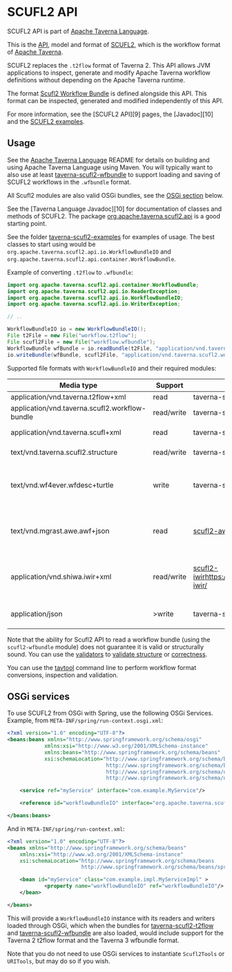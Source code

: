 <!--
   Licensed to the Apache Software Foundation (ASF) under one or more
   contributor license agreements.  See the NOTICE file distributed with
   this work for additional information regarding copyright ownership.
   The ASF licenses this file to You under the Apache License, Version 2.0
   (the "License"); you may not use this file except in compliance with
   the License.  You may obtain a copy of the License at

       http://www.apache.org/licenses/LICENSE-2.0

   Unless required by applicable law or agreed to in writing, software
   distributed under the License is distributed on an "AS IS" BASIS,
   WITHOUT WARRANTIES OR CONDITIONS OF ANY KIND, either express or implied.
   See the License for the specific language governing permissions and
   limitations under the License.
-->

# SCUFL2 API

SCUFL2 API is part of [Apache Taverna Language](http://taverna.incubator.apache.org/download/language/).

This is the [API](http://taverna.incubator.apache.org/documentation/scufl2/api),
model and format of
[SCUFL2](http://taverna.incubator.apache.org/documentation/scufl2/), which is the
workflow format of [Apache Taverna](http://taverna.incubator.apache.org/).

SCUFL2 replaces the `.t2flow` format of Taverna 2.
This API allows JVM applications to inspect, generate and modify
Apache Taverna workflow definitions without depending on the Apache Taverna
runtime.

The format
[Scufl2 Workflow Bundle](http://taverna.incubator.apache.org/documentation/scufl2/bundle)
is defined alongside this API. This format can be inspected, generated and modified independently
of this API.


For more information, see the [SCUFL2 API][9] pages, the
[Javadoc][10] and the [SCUFL2 examples](../scufl2-examples/).


Usage
-----

See the [Apache Taverna Language](../) README for details on building and
using Apache Taverna Language using Maven.  You will typically want to also use
at least [taverna-scufl2-wfbundle](../taverna-scufl2-wfbundle) to support
loading and saving of SCUFL2 workflows in the `.wfbundle` format.

All Scufl2 modules are also valid OSGi bundles, see the [OSGi
section](#osgi-services) below.  

See the [Taverna Language Javadoc][10] for documentation of classes and methods
of SCUFL2. The package
[org.apache.taverna.scufl2.api](http://taverna.incubator.apache.org/javadoc/taverna-language/org/apache/taverna/scufl2/api/package-summary.html)
is a good starting point.

See the folder [taverna-scufl2-examples](../taverna-scufl2-examples/)
for examples of usage. The best classes to start using would be
`org.apache.taverna.scufl2.api.io.WorkflowBundleIO` and
`org.apache.taverna.scufl2.api.container.WorkflowBundle`.

Example of converting `.t2flow` to `.wfbundle`:

```java
import org.apache.taverna.scufl2.api.container.WorkflowBundle;
import org.apache.taverna.scufl2.api.io.ReaderException;
import org.apache.taverna.scufl2.api.io.WorkflowBundleIO;
import org.apache.taverna.scufl2.api.io.WriterException;

// ..

WorkflowBundleIO io = new WorkflowBundleIO();
File t2File = new File("workflow.t2flow");
File scufl2File = new File("workflow.wfbundle");
WorkflowBundle wfBundle = io.readBundle(t2File, "application/vnd.taverna.t2flow+xml");
io.writeBundle(wfBundle, scufl2File, "application/vnd.taverna.scufl2.workflow-bundle");
```

Supported file formats with `WorkflowBundleIO` and their required modules:

| Media type | Support | JAR | Description |
| ---------- | ------- | --- | ----------- |
| application/vnd.taverna.t2flow+xml | read | taverna-scufl2-t2flow | Taverna 2 t2flow |
| application/vnd.taverna.scufl2.workflow-bundle | read/write | taverna-scufl2-wfbundle | Taverna 3 workflow bundle |
| application/vnd.taverna.scufl+xml | read | taverna-scufl2-scufl | Taverna 1 SCUFL (experimental) |
| text/vnd.taverna.scufl2.structure | read/write | taverna-scufl2-api | Textual format for testing/debugging |
| text/vnd.wf4ever.wfdesc+turtle | write | taverna-scufl2-wfdesc | Abstract workflow structure in [RDF Turtle](http://www.w3.org/TR/turtle/") according to the [Wf4Ever wfdesc ontology](https://w3id.org/ro/#wfdesc) |
| text/vnd.mgrast.awe.awf+json | read | [scufl2-awf](https://github.com/stain/scufl2-awf) | Workflow definition of the MG-RAST [AWE](https://github.com/MG-RAST/AWE) workflow engine. (experimental) |
| application/vnd.shiwa.iwir+xml | read/write | [scufl2-iwir]()https://github.com/stain/scufl2-iwir/| [SHIWA](http://www.shiwa-workflow.eu/)'s [IWIR](https://www.shiwa-workflow.eu/documents/10753/55350/IWIR+v1.1+Specification) interoperabile workflow language (experimental) |
| application/json | >write | taverna-scufl2-examples | Abstract workflow as JSON (experimental) |


Note that the ability for Scufl2 API to read a workflow bundle (using
the `scufl2-wfbundle` module) does not guarantee it is valid or
structurally sound. You can use the [validators](http://taverna.incubator.apache.org/javadoc/taverna-language/org/apache/taverna/scufl2/validation/Validator.html)
to [validate structure](http://taverna.incubator.apache.org/javadoc/taverna-language/org/apache/taverna/scufl2/validation/structural/StructuralValidator.html)
or [correctness](http://taverna.incubator.apache.org/javadoc/taverna-language/org/apache/taverna/scufl2/validation/correctness/CorrectnessValidator.html).

You can use the [tavtool](../taverna-tavlang-tool) command line to perform
workflow format conversions, inspection and validation.


OSGi services
-------------
To use SCUFL2 from OSGi with Spring, use the following OSGi Services. Example,
from `META-INF/spring/run-context.osgi.xml`:

```xml
<?xml version="1.0" encoding="UTF-8"?>
<beans:beans xmlns="http://www.springframework.org/schema/osgi"
            xmlns:xsi="http://www.w3.org/2001/XMLSchema-instance"
            xmlns:beans="http://www.springframework.org/schema/beans"
            xsi:schemaLocation="http://www.springframework.org/schema/beans
                                http://www.springframework.org/schema/beans/spring-beans.xsd
                                http://www.springframework.org/schema/osgi
                                http://www.springframework.org/schema/osgi/spring-osgi.xsd">

    <service ref="myService" interface="com.example.MyService"/>

    <reference id="workflowBundleIO" interface="org.apache.taverna.scufl2.api.io.WorkflowBundleIO" />

</beans:beans>
```

And in `META-INF/spring/run-context.xml`:

```xml
<?xml version="1.0" encoding="UTF-8"?>
<beans xmlns="http://www.springframework.org/schema/beans"
    xmlns:xsi="http://www.w3.org/2001/XMLSchema-instance"
    xsi:schemaLocation="http://www.springframework.org/schema/beans
                        http://www.springframework.org/schema/beans/spring-beans.xsd">

    <bean id="myService" class="com.example.impl.MyServiceImpl" >
            <property name="workflowBundleIO" ref="workflowBundleIO"/>
    </bean>

</beans>
```

This will provide a `WorkflowBundleIO` instance with its readers and
writers loaded through OSGi, which when the bundles for
[taverna-scufl2-t2flow](../taverna-scufl2-t2flow)
and [taverna-scufl2-wfbundle](../taverna-scufl2-wfbundle)
are also loaded, would include support for the
Taverna 2 t2flow format and the Taverna 3 wfbundle format.

Note that you do not need to use OSGi services to instantiate
`Scufl2Tools` or `URITools`, but may do so if you wish.
